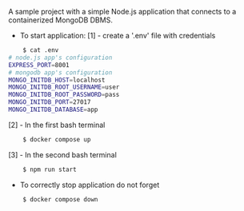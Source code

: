 A sample project with a simple Node.js application that connects to a containerized MongoDB DBMS.

* To start application:
[1] - create a '.env' file with credentials
```bash
    $ cat .env
# node.js app's configuration
EXPRESS_PORT=8001
# mongodb app's configuration
MONGO_INITDB_HOST=localhost
MONGO_INITDB_ROOT_USERNAME=user
MONGO_INITDB_ROOT_PASSWORD=pass
MONGO_INITDB_PORT=27017
MONGO_INITDB_DATABASE=app
```

[2] - In the first bash terminal
```bash
    $ docker compose up
```

[3] - In the second bash terminal
```bash
    $ npm run start
```


* To correctly stop application do not forget
```bash
    $ docker compose down
```
